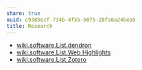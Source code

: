 ```yaml
---
share: true
uuid: c938becf-734b-4f55-b075-28fa6a24bea5
title: Research
---
```

* [wiki.software.List.dendron](/undefined)
* [wiki.software.List.Web Highlights](/undefined)
* [wiki.software.List.Zotero](/undefined)